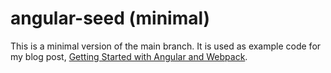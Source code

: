 # angular-seed (minimal)

This is a minimal version of the main branch. It is used as example code for my blog post,
[Getting Started with Angular and Webpack](https://brittanymoore.net/blog/angular-and-webpack/).

